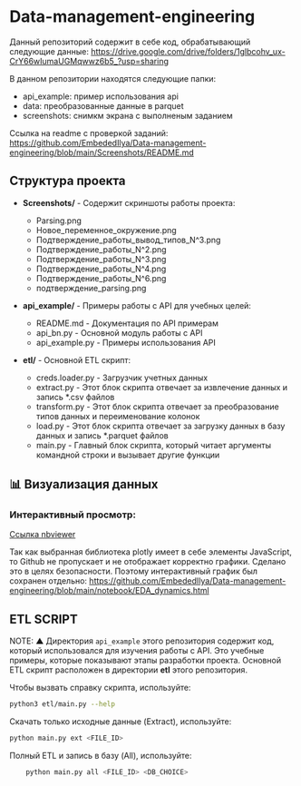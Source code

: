 # Data-management-engineering
Данный репозиторий содержит в себе код, обрабатывающий следующие данные:
https://drive.google.com/drive/folders/1glbcohv_ux-CrY66wIumaUGMqwwz6b5_?usp=sharing

В данном репозитории находятся следующие папки:
- api_example: пример использования api
- data: преобразованные данные в parquet
- screenshots: снимкм экрана с выполненым заданием

Ссылка на readme c проверкой заданий: https://github.com/EmbededIlya/Data-management-engineering/blob/main/Screenshots/README.md


## Структура проекта

- **Screenshots/** - Содержит скриншоты работы проекта:
  - Parsing.png
  - Новое_переменное_окружение.png
  - Подтверждение_работы_вывод_типов_N^3.png
  - Подтверждение_работы_N^2.png
  - Подтверждение_работы_N^3.png
  - Подтверждение_работы_N^4.png
  - Подтверждение_работы_N^6.png
  - подтверждение_parsing.png

- **api_example/** - Примеры работы с API для учебных целей:
  - README.md - Документация по API примерам
  - api_bn.py - Основной модуль работы с API
  - api_example.py - Примеры использования API

- **etl/** - Основной ETL скрипт:
  - creds.loader.py - Загрузчик учетных данных
  - extract.py - Этот блок скрипта отвечает за извлечение данных и запись *.csv файлов
  - transform.py - Этот блок скрипта отвечает за преобразование типов данных и переименование колонок
  - load.py - Этот блок скрипта отвечает за загрузку данных в базу данных и запись *.parquet файлов
  - main.py - Главный блок скрипта, который читает аргументы командной строки и вызывает другие функции

## 📊 Визуализация данных

### Интерактивный просмотр:

[Cсылка nbviewer](https://nbviewer.org/github/EmbededIlya/Data-management-engineering/blob/main/notebook/EDA.ipynb)

Так как выбранная библиотека plotly имеет в себе элементы JavaScript, то Github не пропускает и не отображает корректно графики. Сделано это в целях безопасности.
Поэтому интерактивный график был сохранен отдельно:
https://github.com/EmbededIlya/Data-management-engineering/blob/main/notebook/EDA_dynamics.html

## ETL SCRIPT

NOTE: ▲ Директория `api_example` этого репозитория содержит код, который использовался для изучения работы с API. Это учебные примеры, которые показывают этапы разработки проекта. Основной ETL скрипт расположен в директории **etl** этого репозитория.

Чтобы вызвать справку скрипта, используйте:

```bash
python3 etl/main.py --help
```
Скачать только исходные данные (Extract), используйте:
```bash
python main.py ext <FILE_ID>
```
Полный ETL и запись в базу (All), используйте:
```bash
    python main.py all <FILE_ID> <DB_CHOICE>